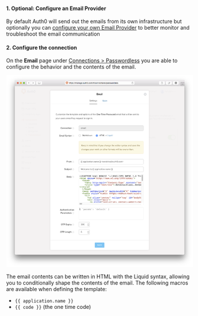 #### 1. Optional: Configure an Email Provider

By default Auth0 will send out the emails from its own infrastructure but optionally you can [configure your own Email Provider](/email/providers) to better monitor and troubleshoot the email communication

#### 2. Configure the connection

On the **Email** page under [Connections > Passwordless](https://manage.auth0.com/#/connections/passwordless) you are able to configure the behavior and the contents of the email.

![](/media/articles/connections/passwordless/passwordless-email-config.png)

The email contents can be written in HTML with the Liquid syntax, allowing you to conditionally shape the contents of the email. The following macros are available when defining the template:

 - `{{ application.name }}`
 - `{{ code }}` (the one time code)
